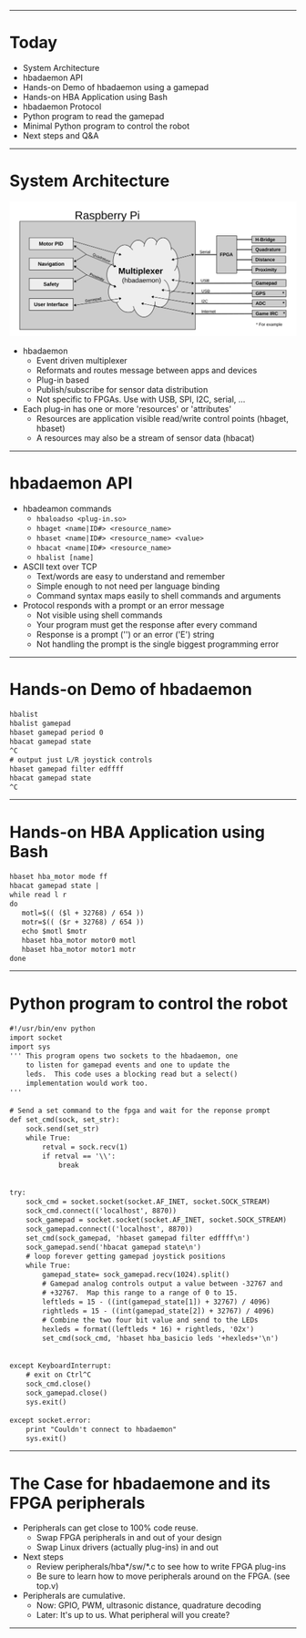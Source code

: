 <!-- $theme: gaia -->
<!-- template: invert -->

---

# Today

* System Architecture
* hbadaemon API
* Hands-on Demo of hbadaemon using a gamepad
* Hands-on HBA Application using Bash
* hbadaemon Protocol
* Python program to read the gamepad
* Minimal Python program to control the robot
* Next steps and Q&A

---

# System Architecture
![center](./images/hba_sysarch1.svg)
* hbadaemon
  * Event driven multiplexer
  * Reformats and routes message between apps and devices
  * Plug-in based
  * Publish/subscribe for sensor data distribution
  * Not specific to FPGAs.  Use with USB, SPI, I2C, serial, ...
* Each plug-in has one or more 'resources' or 'attributes'
  * Resources are application visible read/write control points (hbaget, hbaset)
  * A resources may also be a stream of sensor data (hbacat)

---

# hbadaemon API

* hbadeamon commands
  * `hbaloadso <plug-in.so>`
  * `hbaget <name|ID#> <resource_name>`
  * `hbaset <name|ID#> <resource_name> <value>`
  * `hbacat <name|ID#> <resource_name>`
  * `hbalist [name]`
* ASCII text over TCP
  * Text/words are easy to understand and remember
  * Simple enough to not need per language binding
  * Command syntax maps easily to shell commands and arguments
* Protocol responds with a prompt or an error message
  * Not visible using shell commands
  * Your program must get the response after every command
  * Response is a prompt ('\') or an error ('E') string
  * Not handling the prompt is the single biggest programming error

---

# Hands-on Demo of hbadaemon 
```
hbalist
hbalist gamepad
hbaset gamepad period 0 
hbacat gamepad state
^C
# output just L/R joystick controls
hbaset gamepad filter edffff
hbacat gamepad state
^C
```
---

# Hands-on HBA Application using Bash
```
hbaset hba_motor mode ff
hbacat gamepad state | 
while read l r
do
   motl=$(( ($l + 32768) / 654 ))
   motr=$(( ($r + 32768) / 654 ))
   echo $motl $motr
   hbaset hba_motor motor0 motl
   hbaset hba_motor motor1 motr
done
```
---

# Python program to control the robot
```
#!/usr/bin/env python
import socket
import sys
''' This program opens two sockets to the hbadaemon, one
    to listen for gamepad events and one to update the
    leds.  This code uses a blocking read but a select()
    implementation would work too.
'''

# Send a set command to the fpga and wait for the reponse prompt
def set_cmd(sock, set_str):
    sock.send(set_str)
    while True:
        retval = sock.recv(1)
        if retval == '\\':
            break


try:
    sock_cmd = socket.socket(socket.AF_INET, socket.SOCK_STREAM)
    sock_cmd.connect(('localhost', 8870))
    sock_gamepad = socket.socket(socket.AF_INET, socket.SOCK_STREAM)
    sock_gamepad.connect(('localhost', 8870))
    set_cmd(sock_gamepad, 'hbaset gamepad filter edffff\n')
    sock_gamepad.send('hbacat gamepad state\n')
    # loop forever getting gamepad joystick positions  
    while True:
        gamepad_state= sock_gamepad.recv(1024).split()
        # Gamepad analog controls output a value between -32767 and
        # +32767.  Map this range to a range of 0 to 15.
        leftleds = 15 - ((int(gamepad_state[1]) + 32767) / 4096)
        rightleds = 15 - ((int(gamepad_state[2]) + 32767) / 4096)
        # Combine the two four bit value and send to the LEDs
        hexleds = format((leftleds * 16) + rightleds, '02x')
        set_cmd(sock_cmd, 'hbaset hba_basicio leds '+hexleds+'\n')


except KeyboardInterrupt:
    # exit on Ctrl^C
    sock_cmd.close()
    sock_gamepad.close()
    sys.exit()

except socket.error:
    print "Couldn't connect to hbadaemon"
    sys.exit()
```
---

# The Case for hbadaemone and its FPGA peripherals

* Peripherals can get close to 100% code reuse.
  * Swap FPGA peripherals in and out of your design
  * Swap Linux drivers (actually plug-ins) in and out
* Next steps
  * Review peripherals/hba*/sw/*.c to see how to write FPGA plug-ins
  * Be sure to learn how to move peripherals around on the FPGA. (see top.v) 
* Peripherals are cumulative.
  * Now: GPIO, PWM, ultrasonic distance, quadrature decoding
  * Later: It's up to us.  What peripheral will you create?

---
